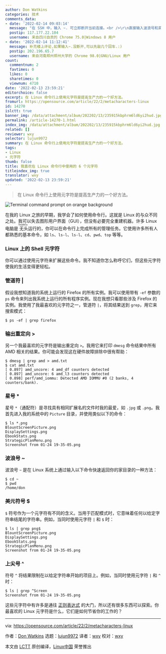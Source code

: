 ```yaml
---
author: Don Watkins
categories: 技术
comments_data:
- date: '2022-02-14 09:03:14'
  message: "在 SSH 中，输入 ~. 可立即断开当前连接。<br />\r\n直接输入波浪号和英文句号。"
  postip: 117.177.22.184
  username: 来自四川自贡的 Chrome 75.0|Windows 8 用户
- date: '2022-02-14 11:12:41'
  message: 补充楼上评论,如果输入~.没断开,可以先敲几个回车.:)
  postip: 202.196.65.7
  username: 来自河南郑州郑州大学的 Chrome 98.0|GNU/Linux 用户
count:
  commentnum: 2
  favtimes: 0
  likes: 0
  sharetimes: 0
  viewnum: 4710
date: '2022-02-13 23:59:21'
editorchoice: false
excerpt: 在 Linux 命令行上使用元字符是提高生产力的一个好方法。
fromurl: https://opensource.com/article/22/2/metacharacters-linux
id: 14270
islctt: true
banner_img: /data/attachment/album/202202/13/235915kbphrm6ld6yi2hud.jpg
permalink: /article-14270-1.html
index_img: /data/attachment/album/202202/13/235915kbphrm6ld6yi2hud.jpg.thumb.jpg
related: []
reviewer: wxy
selector: lujun9972
summary: 在 Linux 命令行上使用元字符是提高生产力的一个好方法。
tags:
- Linux
- 元字符
thumb: false
title: 我喜欢在 Linux 命令行中使用的 6 个元字符
titleindex_img: true
translator: wxy
updated: '2022-02-13 23:59:21'
---
```



> 
> 在 Linux 命令行上使用元字符是提高生产力的一个好方法。
> 
> 
> 


![](/data/attachment/album/202202/13/235915kbphrm6ld6yi2hud.jpg "Terminal command prompt on orange background")


在我的 Linux 之旅的早期，我学会了如何使用命令行。这就是 Linux 的与众不同之处。我可以失去图形用户界面（GUI），但没有必要完全重建机器。许多 Linux 电脑是<ruby> 无头 <rt>  headless </rt></ruby>运行的，你可以在命令行上完成所有的管理任务。它使用许多所有人都熟悉的基本命令，如 `ls`、`ls-l`、`ls-l`、`cd`、`pwd`、`top` 等等。


### Linux 上的 Shell 元字符


你可以通过使用元字符来扩展这些命令。我不知道你怎么称呼它们，但这些元字符使我的生活变得更轻松。


### 管道符 |


假设我想知道我的系统上运行的 Firefox 的所有实例。我可以使用带有 `-ef` 参数的 `ps` 命令来列出我系统上运行的所有程序实例。现在我想只看那些涉及 Firefox 的实例。我使用了我最喜欢的元字符之一，管道符 `|`，将其结果送到 `grep`，用它来搜索模式：



```
$ ps -ef | grep firefox

```

### 输出重定向 >


另一个我最喜欢的元字符是输出重定向 `>`。我用它来打印 `dmesg` 命令结果中所有 AMD 相关的结果。你可能会发现这在硬件故障排除中很有帮助：



```
$ dmesg | grep amd > amd.txt
$ cat amd.txt
[ 0.897] amd_uncore: 4 amd_df counters detected
[ 0.897] amd_uncore: 6 amd_l3 counters detected
[ 0.898] perf/amd_iommu: Detected AMD IOMMU #0 (2 banks, 4 counters/bank).

```

### 星号 \*


星号 `*`（通配符）是寻找具有相同扩展名的文件时我的最爱，如 `.jpg` 或 `.png`。我首先进入我的系统中的 `Picture` 目录，并使用类似以下的命令：



```
$ ls *.png
BlountScreenPicture.png
DisplaySettings.png
EbookStats.png
StrategicPlanMenu.png
Screenshot from 01-24 19-35-05.png

```

### 波浪号 ~


波浪号 `~` 是在 Linux 系统上通过输入以下命令快速返回你的家目录的一种方法：



```
$ cd ~
$ pwd
/home/don

```

### 美元符号 $


`$` 符号作为一个元字符有不同的含义。当用于匹配模式时，它意味着任何以给定字符串结尾的字符串。例如，当同时使用元字符 `|` 和 `$` 时：



```
$ ls | grep png$
BlountScreenPicture.png
DisplaySettings.png
EbookStats.png
StrategicPlanMenu.png
Screenshot from 01-24 19-35-05.png

```

### 上尖号 ^


符号 `^` 将结果限制在以给定字符串开始的项目上。例如，当同时使用元字符 `|` 和 `^` 时：



```
$ ls | grep ^Screen
Screenshot from 01-24 19-35-05.png

```

这些元字符中有许多是通往 [正则表达式](https://opensource.com/article/18/5/getting-started-regular-expressions) 的大门，所以还有很多东西可以探索。你最喜欢的 Linux 元字符是什么，它们是如何节省你的工作的？




---


via: <https://opensource.com/article/22/2/metacharacters-linux>


作者：[Don Watkins](https://opensource.com/users/don-watkins) 选题：[lujun9972](https://github.com/lujun9972) 译者：[wxy](https://github.com/wxy) 校对：[wxy](https://github.com/wxy)


本文由 [LCTT](https://github.com/LCTT/TranslateProject) 原创编译，[Linux中国](https://linux.cn/) 荣誉推出
